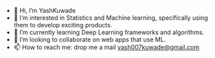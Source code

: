 - 👋 Hi, I’m YashKuwade
- 👀 I’m interested in Statistics and Machine learning, specifically using them to develop exciting products. 
- 🌱 I’m currently learning Deep Learning frameworks and algorithms.
- 💞️ I’m looking to collaborate on web apps that use ML.
- 📫 How to reach me: drop me a mail yash007kuwade@gmail.com

<!---
YashKuwade/YashKuwade is a ✨ special ✨ repository because its `README.md` (this file) appears on your GitHub profile.
You can click the Preview link to take a look at your changes.
--->
